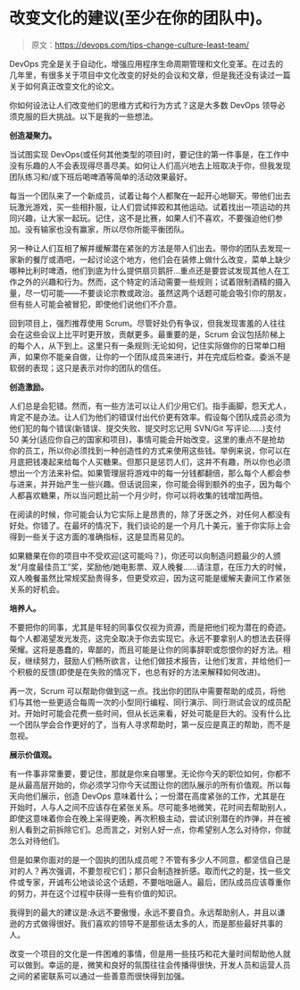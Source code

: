 # 改变文化的建议(至少在你的团队中)。

> 原文：<https://devops.com/tips-change-culture-least-team/>

DevOps 完全是关于自动化，增强应用程序生命周期管理和文化变革。在过去的几年里，有很多关于项目中文化改变的好处的会议和文章，但是我还没有读过一篇关于如何真正改变文化的论文。

你如何设法让人们改变他们的思维方式和行为方式？这是大多数 DevOps 领导必须克服的巨大挑战。以下是我的一些想法。

**创造凝聚力。**

当试图实现 DevOps(或任何其他类型的项目)时，要记住的第一件事是，在工作中没有乐趣的人不会表现得尽善尽美。如何让人们高兴地去上班取决于你，但我发现团队练习和/或下班后喝啤酒等简单的活动效果最好。

每当一个团队来了一个新成员，试着让每个人都聚在一起开心地聊天。带他们出去玩激光游戏，买一些相扑服，让人们尝试摔跤和其他运动。试着找出一项运动的共同兴趣，让大家一起玩。记住，这不是比赛，如果人们不喜欢，不要强迫他们参加。没有输家也没有赢家，所以尽你所能平衡团队。

另一种让人们互相了解并缓解潜在紧张的方法是带人们出去。带你的团队去发现一家新的餐厅或酒吧，一起讨论这个地方，他们会在装修上做什么改变，菜单上缺少哪种比利时啤酒，他们到底为什么提供扇贝鹅肝…重点还是要尝试发现其他人在工作之外的兴趣和行为。然而，这个特定的活动需要一些规则；试着限制酒精的摄入量，尽一切可能——不要谈论宗教或政治。虽然这两个话题可能会吸引你的朋友，但有些人可能会被冒犯，即使他们说他们不介意。

回到项目上，强烈推荐使用 Scrum。尽管好处仍有争议，但我发现害羞的人往往会在这些会议上比平时更开放，贡献更多。最重要的是，Scrum 会议包括阶梯上的每个人，从下到上。这里只有一条规则:无论如何，记住实际做你的日常单口相声，如果你不能亲自做，让你的一个团队成员来进行，并在完成后检查。委派不是软弱的表现；这只是表示对你的团队的信任。

**创造激励。**

人们总是会犯错。然而，有一些方法可以让人们少用它们。指手画脚，怨天尤人，肯定不是办法。让人们为他们的错误付出代价更有效率。假设每个团队成员必须为他们犯的每个错误(新错误、提交失败、提交时忘记用 SVN/Git 写评论……)支付 50 美分(适应你自己的国家和项目)，事情可能会开始改变。这里的重点不是抢劫你的员工，所以你必须找到一种创造性的方式来使用这些钱。举例来说，你可以在月底把钱凑起来给每个人买糖果。但那只是惩罚人们，这并不有趣，所以你也必须想出一个方法来补偿。如果管理层将游戏中的每一分钱都翻倍，那么每个人都会参与进来，并开始产生一些兴趣。但话说回来，你可能会得到额外的虫子，因为每个人都喜欢糖果，所以当问题比前一个月少时，你可以将收集的钱增加两倍。

在阅读的时候，你可能会认为它实际上是昂贵的，除了牙医之外，对任何人都没有好处。你错了。在最坏的情况下，我们谈论的是一个月几十美元，鉴于你实际上会得到一些关于这方面的准确指标，这是显而易见的。

如果糖果在你的项目中不受欢迎(这可能吗？)，你还可以向制造问题最少的人颁发“月度最佳员工”奖，奖励他/她电影票、双人晚餐……请注意，在压力大的时候，双人晚餐虽然比常规奖励贵得多，但更受欢迎，因为这可能是缓解夫妻间工作紧张关系的好机会。

**培养人。**

不要把你的同事，尤其是年轻的同事仅仅视为资源，而是把他们视为潜在的奇迹。每个人都渴望发光发亮，这完全取决于你去实现它。永远不要拿别人的想法去获得荣耀。这将是愚蠢的，卑鄙的，而且可能是让你的同事辞职或怨恨你的好方法。相反，继续努力，鼓励人们畅所欲言，让他们做技术报告，让他们发言，并给他们一个积极的反馈(即使是在失败的情况下，也总有好的方法来解释如何改进)。

再一次，Scrum 可以帮助你做到这一点。找出你的团队中需要帮助的成员，将他们与其他一些更适合每周一次的小型同行编程、同行演示、同行测试会议的成员配对。开始时可能会花费一些时间，但从长远来看，好处可能是巨大的。没有什么比一个团队学会合作更好的了，当有人寻求帮助时，第一反应是真正的帮助，而不是忽视。

**展示价值观。**

有一件事非常重要，要记住，那就是你来自哪里。无论你今天的职位如何，你都不是从最高层开始的，你必须学习你今天试图让你的团队展示的所有价值观。所以每天向他们展示，创造 DevOps 意味着什么；一份潜在高度紧张的工作，尤其是在开始时，人与人之间不应该存在紧张关系。尽可能多地微笑，花时间去帮助别人，即使这意味着你会在晚上呆得更晚，再次积极主动，尝试识别潜在的炸弹，并在被别人看到之前拆除它们。总而言之，对别人好一点，你希望别人怎么对待你，你就怎么对待他们。

但是如果你面对的是一个固执的团队成员呢？不管有多少人不同意，都坚信自己是对的人？再次强调，不要忽视它们；那只会制造挫折感。取而代之的是，找一些文件或专家，开诚布公地谈论这个话题，不要咄咄逼人。最后，团队成员应该尊重你的努力，并在这个过程中获得一些有价值的知识。

我得到的最大的建议是:永远不要傲慢，永远不要自负。永远帮助别人，并且以谦逊的方式做得很好。我们喜欢的领导不是那些话太多的人，而是那些最好共事的人。

改变一个项目的文化是一件困难的事情，但是用一些技巧和花大量时间帮助他人就可以做到。幸运的是，微笑和良好的氛围往往会传播得很快，开发人员和运营人员之间的紧密联系可以通过一些善意而很快得到加强。